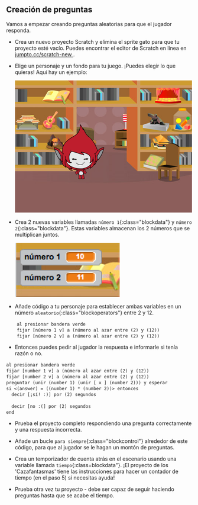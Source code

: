 ## Creación de preguntas

Vamos a empezar creando preguntas aleatorias para que el jugador responda.

+ Crea un nuevo proyecto Scratch y elimina el sprite gato para que tu proyecto esté vacío. Puedes encontrar el editor de Scratch en línea en <a href="http://jumpto.cc/scratch-new" target="_blank"> jumpto.cc/scratch-new </a>.

+ Elige un personaje y un fondo para tu juego. ¡Puedes elegir lo que quieras! Aquí hay un ejemplo:
    
    ![screenshot](images/brain-setting.png)

+ Crea 2 nuevas variables llamadas `número 1`{:class="blockdata"} y `número 2`{:class="blockdata"}. Estas variables almacenan los 2 números que se multiplican juntos.
    
    ![screenshot](images/brain-variables.png)

+ Añade código a tu personaje para establecer ambas variables en un número `aleatorio`{:class="blockoperators"} entre 2 y 12.
    
```blocks
    al presionar bandera verde
    fijar [número 1 v] a (número al azar entre (2) y (12))
    fijar [número 2 v] a (número al azar entre (2) y (12))
```

+ Entonces puedes pedir al jugador la respuesta e informarle si tenía razón o no.
    
```blocks
al presionar bandera verde
fijar [number 1 v] a (número al azar entre (2) y (12))
fijar [number 2 v] a (número al azar entre (2) y (12))
preguntar (unir (number 1) (unir [ x ] (number 2))) y esperar
si <(answer) = ((number 1) * (number 2))> entonces 
  decir [¡sí! :)] por (2) segundos

  decir [no :(] por (2) segundos
end
```

+ Prueba el proyecto completo respondiendo una pregunta correctamente y una respuesta incorrecta.

+ Añade un bucle `para siempre`{:class="blockcontrol"} alrededor de este código, para que al jugador se le hagan un montón de preguntas.

+ Crea un temporizador de cuenta atrás en el escenario usando una variable llamada `tiempo`{:class=blockdata"}. ¡El proyecto de los 'Cazafantasmas' tiene las instrucciones para hacer un contador de tiempo (en el paso 5) si necesitas ayuda!

+ Prueba otra vez tu proyecto - debe ser capaz de seguir haciendo preguntas hasta que se acabe el tiempo.
